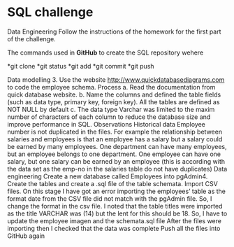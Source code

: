 # SQL challenge 

Data Engineering
Follow the instructions of the homework for the first part of the challenge. 
  
The commands used in **GitHub** to create the SQL repository wehere
  	
  *git clone
  *git status
  *git add
  *git commit
  *git push

Data modelling 3. Use the website http://www.quickdatabasediagrams.com to code the employee schema. Process a. Read the documentation from quick database website. b. Name the columns and defined the table fields (such as data type, primary key, foreign key). All the tables are defined as NOT NULL by default c. The data type Varchar was limited to the maxim number of characters of each column to reduce the database size and improve performance in SQL. Observations Historical data Employee number is not duplicated in the files. For example the relationship between salaries and employees is that an employee has a salary but a salary could be earned by many employees. One department can have many employees, but an employee belongs to one department. One employee can have one salary, but one salary can be earned by an employee (this is according with the data set as the emp-no in the salaries table do not have duplicates)
Data engineering Create a new database called Employees into pgAdmin4. Create the tables and create a .sql file of the table schemata. Import CSV files. On this stage I have got an error importing the employees’ table as the format date from the CSV file did not match with the pgAdmin file. So, I change the format in the csv file. I noted that the table titles were imported as the title VARCHAR was (14) but the lent for this should be 18. So, I have to update the employee imagen and the schemata.sql file After the files were importing then I checked that the data was complete Push all the files into GitHub again
